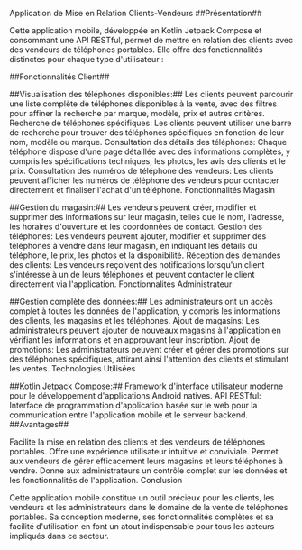 
Application de Mise en Relation Clients-Vendeurs
##Présentation##

Cette application mobile, développée en Kotlin Jetpack Compose et consommant une API RESTful, permet de mettre en relation des clients avec des vendeurs de téléphones portables. Elle offre des fonctionnalités distinctes pour chaque type d'utilisateur :

##Fonctionnalités Client##

##Visualisation des téléphones disponibles:## Les clients peuvent parcourir une liste complète de téléphones disponibles à la vente, avec des filtres pour affiner la recherche par marque, modèle, prix et autres critères.
Recherche de téléphones spécifiques: Les clients peuvent utiliser une barre de recherche pour trouver des téléphones spécifiques en fonction de leur nom, modèle ou marque.
Consultation des détails des téléphones: Chaque téléphone dispose d'une page détaillée avec des informations complètes, y compris les spécifications techniques, les photos, les avis des clients et le prix.
Consultation des numéros de téléphone des vendeurs: Les clients peuvent afficher les numéros de téléphone des vendeurs pour contacter directement et finaliser l'achat d'un téléphone.
Fonctionnalités Magasin

##Gestion du magasin:## Les vendeurs peuvent créer, modifier et supprimer des informations sur leur magasin, telles que le nom, l'adresse, les horaires d'ouverture et les coordonnées de contact.
Gestion des téléphones: Les vendeurs peuvent ajouter, modifier et supprimer des téléphones à vendre dans leur magasin, en indiquant les détails du téléphone, le prix, les photos et la disponibilité.
Réception des demandes des clients: Les vendeurs reçoivent des notifications lorsqu'un client s'intéresse à un de leurs téléphones et peuvent contacter le client directement via l'application.
Fonctionnalités Administrateur

##Gestion complète des données:## Les administrateurs ont un accès complet à toutes les données de l'application, y compris les informations des clients, les magasins et les téléphones.
Ajout de magasins: Les administrateurs peuvent ajouter de nouveaux magasins à l'application en vérifiant les informations et en approuvant leur inscription.
Ajout de promotions: Les administrateurs peuvent créer et gérer des promotions sur des téléphones spécifiques, attirant ainsi l'attention des clients et stimulant les ventes.
Technologies Utilisées

##Kotlin Jetpack Compose:## Framework d'interface utilisateur moderne pour le développement d'applications Android natives.
API RESTful: Interface de programmation d'application basée sur le web pour la communication entre l'application mobile et le serveur backend.
##Avantages##

Facilite la mise en relation des clients et des vendeurs de téléphones portables.
Offre une expérience utilisateur intuitive et conviviale.
Permet aux vendeurs de gérer efficacement leurs magasins et leurs téléphones à vendre.
Donne aux administrateurs un contrôle complet sur les données et les fonctionnalités de l'application.
Conclusion

Cette application mobile constitue un outil précieux pour les clients, les vendeurs et les administrateurs dans le domaine de la vente de téléphones portables. Sa conception moderne, ses fonctionnalités complètes et sa facilité d'utilisation en font un atout indispensable pour tous les acteurs impliqués dans ce secteur.
